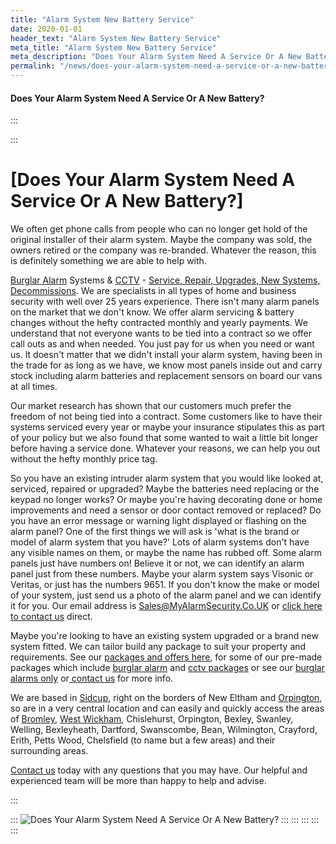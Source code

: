 ```yaml
---
title: "Alarm System New Battery Service"
date: 2020-01-01
header_text: "Alarm System New Battery Service"
meta_title: "Alarm System New Battery Service"
meta_description: "Does Your Alarm System Need A Service Or A New Battery? Orpington, Bromley, Sevenoaks, Greenwich, Bexley, Dartford, Gravesend. Contact us 020 8302 4065"
permalink: "/news/does-your-alarm-system-need-a-service-or-a-new-battery/"
---
```


#### Does Your Alarm System Need A Service Or A New Battery?

:::

::: 
# [Does Your Alarm System Need A Service Or A New Battery?] 

We often get phone calls from people who can no longer get hold of the original installer of their alarm system. Maybe the company was sold, the owners retired or the company was re-branded. Whatever the reason, this is definitely something we are able to help with.

[Burglar Alarm](../categories/burglar-alarms.php.html) Systems & [CCTV](../categories/cctv.php.html) - [Service, Repair, Upgrades, New Systems, Decommissions](../categories/servicing-and-repairs.php.html). We are specialists in all types of home and business security with well over 25 years experience. There isn\'t many alarm panels on the market that we don\'t know. We offer alarm servicing & battery changes without the hefty contracted monthly and yearly payments. We understand that not everyone wants to be tied into a contract so we offer call outs as and when needed. You just pay for us when you need or want us. It doesn\'t matter that we didn\'t install your alarm system, having been in the trade for as long as we have, we know most panels inside out and carry stock including alarm batteries and replacement sensors on board our vans at all times.

Our market research has shown that our customers much prefer the freedom of not being tied into a contract. Some customers like to have their systems serviced every year or maybe your insurance stipulates this as part of your policy but we also found that some wanted to wait a little bit longer before having a service done. Whatever your reasons, we can help you out without the hefty monthly price tag.

So you have an existing intruder alarm system that you would like looked at, serviced, repaired or upgraded? Maybe the batteries need replacing or the keypad no longer works? Or maybe you\'re having decorating done or home improvements and need a sensor or door contact removed or replaced? Do you have an error message or warning light displayed or flashing on the alarm panel? One of the first things we will ask is \'what is the brand or model of alarm system that you have?\' Lots of alarm systems don\'t have any visible names on them, or maybe the name has rubbed off. Some alarm panels just have numbers on! Believe it or not, we can identify an alarm panel just from these numbers. Maybe your alarm system says Visonic or Veritas, or just has the numbers 9651. If you don't know the make or model of your system, just send us a photo of the alarm panel and we can identify it for you. Our email address is Sales@MyAlarmSecurity.Co.UK or [click here to contact us](../contact.php.html) direct.

Maybe you're looking to have an existing system upgraded or a brand new system fitted. We can tailor build any package to suit your property and requirements. See our [packages and offers here](../categories/special-offers.php.html), for some of our pre-made packages which include [burglar alarm](../categories/burglar-alarms.php.html) and [cctv packages](../categories/cctv.php.html) or see our [burglar alarms only](../categories/burglar-alarms.php.html) or[ contact us](../contact.php.html) for more info.

We are based in [Sidcup](../pages/sidcup.php.html), right on the borders of New Eltham and [Orpington](../pages/orpington.php.html), so are in a very central location and can easily and quickly access the areas of [Bromley](../pages/bromley.php.html), [West Wickham](../pages/west-wickham.php.html), Chislehurst, Orpington, Bexley, Swanley, Welling, Bexleyheath, Dartford, Swanscombe, Bean, Wilmington, Crayford, Erith, Petts Wood, Chelsfield (to name but a few areas) and their surrounding areas.

[Contact us](../contact.php.html) today with any questions that you may have. Our helpful and experienced team will be more than happy to help and advise.

:::

::: 
![Does Your Alarm System Need A Service Or A New Battery?](https://res.cloudinary.com/kbs/image/upload/)
:::
:::
:::
:::
:::